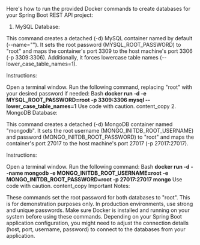 Here's how to run the provided Docker commands to create databases for your Spring Boot REST API project:

1. MySQL Database:

This command creates a detached (-d) MySQL container named by default (--name=""). It sets the root password (MYSQL_ROOT_PASSWORD) to "root" and maps the container's port 3309 to the host machine's port 3306 (-p 3309:3306). Additionally, it forces lowercase table names (--lower_case_table_names=1).

Instructions:

Open a terminal window.
Run the following command, replacing "root" with your desired password if needed:
Bash
**docker run -d -e MYSQL_ROOT_PASSWORD=root -p 3309:3306 mysql --lower_case_table_names=1**
Use code with caution.
content_copy
2. MongoDB Database:

This command creates a detached (-d) MongoDB container named "mongodb". It sets the root username (MONGO_INITDB_ROOT_USERNAME) and password (MONGO_INITDB_ROOT_PASSWORD) to "root" and maps the container's port 27017 to the host machine's port 27017 (-p 27017:27017).

Instructions:

Open a terminal window.
Run the following command:
Bash
**docker run -d --name mongodb -e MONGO_INITDB_ROOT_USERNAME=root -e MONGO_INITDB_ROOT_PASSWORD=root -p 27017:27017 mongo**
Use code with caution.
content_copy
Important Notes:

These commands set the root password for both databases to "root". This is for demonstration purposes only. In production environments, use strong and unique passwords.
Make sure Docker is installed and running on your system before using these commands.
Depending on your Spring Boot application configuration, you might need to adjust the connection details (host, port, username, password) to connect to the databases from your application.
